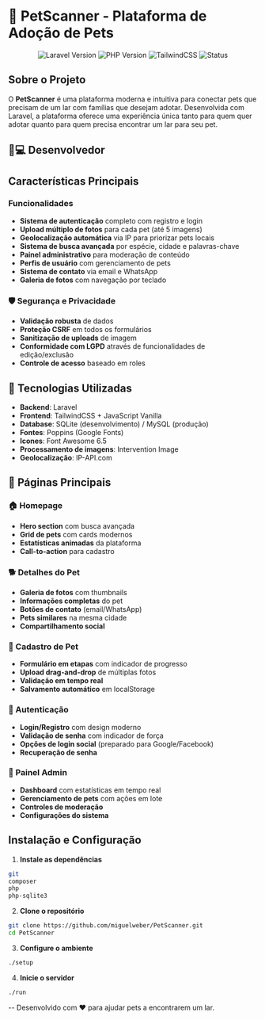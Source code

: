 # 🐾 PetScanner - Plataforma de Adoção de Pets

<p align="center">
  <img src="https://img.shields.io/badge/Laravel-11.x-red.svg" alt="Laravel Version">
  <img src="https://img.shields.io/badge/PHP-8.2+-blue.svg" alt="PHP Version">
  <img src="https://img.shields.io/badge/TailwindCSS-3.x-cyan.svg" alt="TailwindCSS">
  <img src="https://img.shields.io/badge/Status-Production%20Ready-green.svg" alt="Status">
</p>

## Sobre o Projeto

O **PetScanner** é uma plataforma moderna e intuitiva para conectar pets que precisam de um lar com famílias que desejam adotar. Desenvolvida com Laravel, a plataforma oferece uma experiência única tanto para quem quer adotar quanto para quem precisa encontrar um lar para seu pet.

## 👨💻 Desenvolvedor

## Características Principais

### Funcionalidades
- **Sistema de autenticação** completo com registro e login
- **Upload múltiplo de fotos** para cada pet (até 5 imagens)
- **Geolocalização automática** via IP para priorizar pets locais
- **Sistema de busca avançada** por espécie, cidade e palavras-chave
- **Painel administrativo** para moderação de conteúdo
- **Perfis de usuário** com gerenciamento de pets
- **Sistema de contato** via email e WhatsApp
- **Galeria de fotos** com navegação por teclado

### 🛡️ Segurança e Privacidade
- **Validação robusta** de dados
- **Proteção CSRF** em todos os formulários
- **Sanitização de uploads** de imagem
- **Conformidade com LGPD** através de funcionalidades de edição/exclusão
- **Controle de acesso** baseado em roles

## 🚀 Tecnologias Utilizadas

- **Backend**: Laravel
- **Frontend**: TailwindCSS + JavaScript Vanilla
- **Database**: SQLite (desenvolvimento) / MySQL (produção)
- **Fontes**: Poppins (Google Fonts)
- **Icones**: Font Awesome 6.5
- **Processamento de imagens**: Intervention Image
- **Geolocalização**: IP-API.com

## 🎯 Páginas Principais

### 🏠 Homepage
- **Hero section** com busca avançada
- **Grid de pets** com cards modernos
- **Estatísticas animadas** da plataforma
- **Call-to-action** para cadastro

### 🐕 Detalhes do Pet
- **Galeria de fotos** com thumbnails
- **Informações completas** do pet
- **Botões de contato** (email/WhatsApp)
- **Pets similares** na mesma cidade
- **Compartilhamento social**

### 📝 Cadastro de Pet
- **Formulário em etapas** com indicador de progresso
- **Upload drag-and-drop** de múltiplas fotos
- **Validação em tempo real**
- **Salvamento automático** em localStorage

### 🔐 Autenticação
- **Login/Registro** com design moderno
- **Validação de senha** com indicador de força
- **Opções de login social** (preparado para Google/Facebook)
- **Recuperação de senha**

### 👑 Painel Admin
- **Dashboard** com estatísticas em tempo real
- **Gerenciamento de pets** com ações em lote
- **Controles de moderação**
- **Configurações do sistema**

## Instalação e Configuração

1. **Instale as dependências**
```bash
git
composer
php
php-sqlite3
```

2. **Clone o repositório**
```bash
git clone https://github.com/miguelweber/PetScanner.git
cd PetScanner
```

3. **Configure o ambiente**
```bash
./setup
```

4. **Inicie o servidor**
```bash
./run
```

--
Desenvolvido com ❤️ para ajudar pets a encontrarem um lar.

